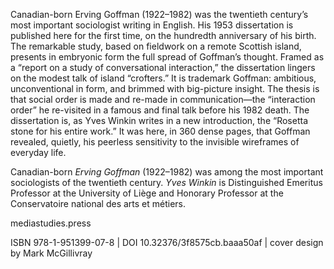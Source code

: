 Canadian-born Erving Goffman (1922–1982) was the twentieth century’s most important sociologist writing in English. His 1953 dissertation is published here for the first time, on the hundredth anniversary of his birth. The remarkable study, based on fieldwork on a remote Scottish island, presents in embryonic form the full spread of Goffman’s thought. Framed as a “report on a study of conversational interaction,” the dissertation lingers on the modest talk of island “crofters.” It is trademark Goffman: ambitious, unconventional in form, and brimmed with big-picture insight. The thesis is that social order is made and re-made in communication—the “interaction order” he re-visited in a famous and final talk before his 1982 death. The dissertation is, as Yves Winkin writes in a new introduction, the “Rosetta stone for his entire work.” It was here, in 360 dense pages, that Goffman revealed, quietly, his peerless sensitivity to the invisible wireframes of everyday life. 

Canadian-born *Erving Goffman* (1922–1982) was among the most important sociologists of the twentieth century. *Yves Winkin* is Distinguished Emeritus Professor at the University of Liège and Honorary Professor at the Conservatoire national des arts et métiers.

mediastudies.press

ISBN 978-1-951399-07-8 | DOI 10.32376/3f8575cb.baaa50af  | cover design by Mark McGillivray

